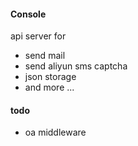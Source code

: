 #### Console

api server for

* send mail
* send aliyun sms captcha
* json storage
* and more ...

#### todo

* oa middleware